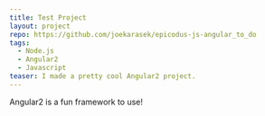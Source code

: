 ```yaml
---
title: Test Project
layout: project
repo: https://github.com/joekarasek/epicodus-js-angular_to_do
tags:
  - Node.js
  - Angular2
  - Javascript
teaser: I made a pretty cool Angular2 project.
---
```

Angular2 is a fun framework to use!
